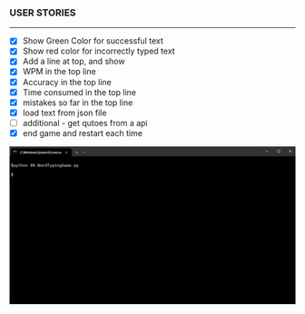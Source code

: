 ### USER STORIES
___
- [x] Show Green Color for successful text
- [x] Show red color for incorrectly typed text
- [x] Add a line at top, and show
- [x] WPM in the top line
- [x] Accuracy in the top line
- [x] Time consumed in the top line
- [x] mistakes so far in the top line
- [x] load text from json file
- [ ] additional - get qutoes from a api
- [x] end game and restart each time

![Live Demo](demo.gif)
